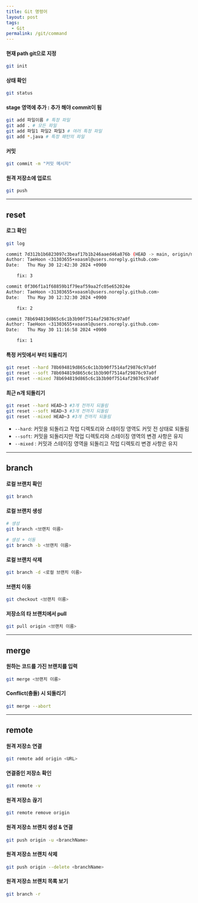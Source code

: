 ```yaml
---
title: Git 명령어
layout: post
tags:
  - Git
permalink: /git/command
---
```



#### 현재 path git으로 지정
``` bash
git init
```

#### 상태 확인
``` bash
git status
```

#### stage 영역에 추가 : 추가 해야 commit이 됨
``` bash
git add 파일이름 # 특정 파일
git add . # 모든 파일 
git add 파일1 파일2 파일3 # 여러 특정 파일
git add *.java # 특정 패턴의 파일
```

#### 커밋
```bash
git commit -m "커밋 메시지"
```

#### 원격 저장소에 업로드
```bash
git push
```
--- 
## reset
#### 로그 확인
```bash
git log
```
```bash
commit 7d312b1b6823097c3beaf17b1b246aaed46a876b (HEAD -> main, origin/main)
Author: TaeHoon <31303655+xoasml@users.noreply.github.com>
Date:   Thu May 30 12:42:30 2024 +0900

    fix: 3

commit 0f306f1a1f68859b1f79eaf59aa2fc05e652024e
Author: TaeHoon <31303655+xoasml@users.noreply.github.com>
Date:   Thu May 30 12:32:30 2024 +0900

    fix: 2

commit 78b694819d865c6c1b3b90f7514af29876c97a0f
Author: TaeHoon <31303655+xoasml@users.noreply.github.com>
Date:   Thu May 30 11:16:58 2024 +0900

    fix: 1
```
#### 특정 커밋에서 부터 되돌리기
```bash
git reset --hard 78b694819d865c6c1b3b90f7514af29876c97a0f
git reset --soft 78b694819d865c6c1b3b90f7514af29876c97a0f
git reset --mixed 78b694819d865c6c1b3b90f7514af29876c97a0f
```
#### 최근 n개 되돌리기
```bash
git reset --hard HEAD~3 #3개 전까지 되돌림
git reset --soft HEAD~3 #3개 전까지 되돌림
git reset --mixed HEAD~3 #3개 전까지 되돌림
```
- `--hard`: 커밋을 되돌리고 작업 디렉토리와 스테이징 영역도 커밋 전 상태로 되돌림
- `--soft`: 커밋을 되돌리지만 작업 디렉토리와 스테이징 영역의 변경 사항은 유지
- `--mixed` : 커밋과 스테이징 영역을 되돌리고 작업 디렉토리 변경 사항은 유지



---

## branch
#### 로컬 브랜치 확인
```Bash
git branch
```
#### 로컬 브랜치 생성
```Bash
# 생성
git branch <브랜치 이름>

# 생성 + 이동
git branch -b <브랜치 이름>
```

#### 로컬 브랜치 삭제 
``` sh
git branch -d <로컬 브랜치 이름> 
```

#### 브랜치 이동
```Bash
git checkout <브랜치 이름>
```

#### 저장소의 타 브랜치에서 pull
```Bash
git pull origin <브랜치 이름>
```
--- 

## merge 
#### 원하는 코드를 가진 브랜치를 입력
```bash
git merge <브랜치 이름>
```

#### Conflict(충돌) 시 되돌리기
```bash
git merge --abort
```

---

## remote
#### 원격 저장소 연결
```Bash
git remote add origin <URL>
```

#### 연결중인 저장소 확인
```Bash
git remote -v
```

#### 원격 저장소 끊기
```Bash
git remote remove origin
```

#### 원격 저장소 브랜치 생성 & 연결
```Bash
git push origin -u <branchName>
```

#### 원격 저장소 브랜치 삭제
```Bash
git push origin --delete <branchName>
```

#### 원격 저장소 브랜치 목록 보기

``` Bash
git branch -r
```
